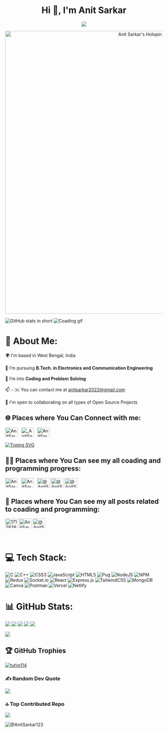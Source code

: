 <h1 align="center">Hi 👋, I'm Anit Sarkar</h1>
<p align="center">
    <img src="https://readme-typing-svg.herokuapp.com?color=32CD32&width=600&height=38&lines=A+passionate+programmer+from+Kolkata...;Problem+solver...;Exploring+the+world+of+tech...&center=true"></a>
</p>
<p align="center">
  <a href="https://holopin.io/@anitsarkar123">
    <img src="https://holopin.me/anitsarkar123" alt="Anit Sarkar's Holopin badges" width="900" />
  </a>
</p>

![GitHub stats in   short](https://github-stats-alpha.vercel.app/api?username=AnitSarkar123&cc=000&tc=fff&ic=fff&bc=000 "profile")
![Coading  gif](https://i.pinimg.com/originals/6e/a8/c6/6ea8c68dfa924bc2e6a9abe3e473087a.gif)

# 💫 About Me:

🌍 I'm based in West Bengal, India<br><br>
🌱 I’m pursuing **B.Tech. in Electronics and Communication Engineering**<br><br>👯 I’m into **Coding and Problem Solving**<br><br>📫 - ✉️ You can contact me at [anitsarkar2022@gmail.com](mailto:AnitSarkar@gmail.com)<br><br>🤝 I'm open to collaborating on all types of Open Source Projects

## 🌐 Places where You Can Connect with me:

<p align="left">
   <a href="https://www.linkedin.com/in/anit-sarkar-11906a283/" target="blank"><img src="https://raw.githubusercontent.com/rahuldkjain/github-profile-readme-generator/master/src/images/icons/Social/linked-in-alt.svg" alt="AnitSarkar" height="30" width="40" /></a>&ensp;
   <a href="https://www.instagram.com/anit.sarkar.31924/" target="blank"><img src="https://raw.githubusercontent.com/rahuldkjain/github-profile-readme-generator/master/src/images/icons/Social/instagram.svg" alt="_AnitSarkar_" height="30" width="40" /></a>&ensp;
   <a href="https://www.facebook.com/profile.php?id=61550071628763" target="blank"><img src="https://raw.githubusercontent.com/rahuldkjain/github-profile-readme-generator/master/src/images/icons/Social/facebook.svg" alt="AnitSarkar" height="30" width="40" /></a>&ensp;
   </p>
<a href="#"><img src="https://readme-typing-svg.herokuapp.com?font=Hack+Nerd+Font&duration=2000&pause=500&color=E6EDF3&random=false&width=435&lines=Feel+free+to+connect+with+me+%F0%9F%98%8A+" alt="Typing SVG" /></a>

## 🧑‍💻 Places where You Can see my all coading and programming progress:

<p align="left">
<a href="https://www.leetcode.com/anitsarkar2022" target="blank"><img src="https://raw.githubusercontent.com/rahuldkjain/github-profile-readme-generator/master/src/images/icons/Social/leet-code.svg" alt="AnitSarkar" height="30" width="40" /></a>&ensp;
<a href="https://auth.geeksforgeeks.org/user/anitsarkar04" target="blank"><img src="https://raw.githubusercontent.com/rahuldkjain/github-profile-readme-generator/master/src/images/icons/Social/geeks-for-geeks.svg" alt="AnitSarkar" height="30" width="40" /></a>&ensp;
<a href="https://github.com/AnitSarkar123" target="blank"><img src="https://onmsft.com/wp-content/uploads/2020/04/githubappicon.jpg" alt="@AnitSarkar" height="30" width="40" /></a>
<a href="https://codeforces.com/profile/AnitSarkar2023?csrf_token=4049429422374f939bc4ed5d6d42ebe5" target="blank"><img src="https://th.bing.com/th/id/OIP.Yl33AIWwptcJrkEFJLaQKAHaHa?rs=1&pid=ImgDetMain" alt="@AnitSarkar" height="30" width="40" /></a>
<a href="https://www.codechef.com/users/sarkar_anit" target="blank"><img src="https://th.bing.com/th/id/OIP.1W0-bbmt4iiEpp_pPrS0VQAAAA?rs=1&pid=ImgDetMain" alt="@AnitSarkar" height="30" width="40" /></a>
</p>

## 📰 Places where You Can see my all posts related to coading and programming:

<p align="left">
<a href="v" target="blank"><img src="https://raw.githubusercontent.com/rahuldkjain/github-profile-readme-generator/master/src/images/icons/Social/stack-overflow.svg" alt="17178385" height="30" width="40" /></a>
   <a href="https://dev.to/anitsarkar123" target="blank"><img src="https://raw.githubusercontent.com/rahuldkjain/github-profile-readme-generator/master/src/images/icons/Social/devto.svg" alt="AnitSarkar" height="30" width="40" /></a>
   <a href="https://medium.com/@anit.sarkar.23" target="blank"><img src="https://raw.githubusercontent.com/rahuldkjain/github-profile-readme-generator/master/src/images/icons/Social/medium.svg" alt="@AnitSarkar" height="30" width="40" /></a>
   </p>

<br />

# 💻 Tech Stack:

![C](https://img.shields.io/badge/c-%2300599C.svg?style=for-the-badge&logo=c&logoColor=white)
![C++](https://img.shields.io/badge/c++-%2300599C.svg?style=for-the-badge&logo=c%2B%2B&logoColor=white)
![CSS3](https://img.shields.io/badge/css3-%231572B6.svg?style=for-the-badge&logo=css3&logoColor=white)
![JavaScript](https://img.shields.io/badge/javascript-%23323330.svg?style=for-the-badge&logo=javascript&logoColor=%23F7DF1E)
![HTML5](https://img.shields.io/badge/html5-%23E34F26.svg?style=for-the-badge&logo=html5&logoColor=white)
![Pug](https://img.shields.io/badge/Pug-FFF?style=for-the-badge&logo=pug&logoColor=A86454)
![NodeJS](https://img.shields.io/badge/node.js-6DA55F?style=for-the-badge&logo=node.js&logoColor=white)
![NPM](https://img.shields.io/badge/NPM-%23000000.svg?style=for-the-badge&logo=npm&logoColor=white)
![Redux ](https://img.shields.io/badge/redux-%23593d88.svg?style=for-the-badge&logo=redux&logoColor=white)
![Socket.io](https://img.shields.io/badge/Socket.io-black?style=for-the-badge&logo=socket.io&badgeColor=010101)
![React](https://img.shields.io/badge/react-%2320232a.svg?style=for-the-badge&logo=react&logoColor=%2361DAFB) ![Express.js](https://img.shields.io/badge/express.js-%23404d59.svg?style=for-the-badge&logo=express&logoColor=%2361DAFB) ![TailwindCSS](https://img.shields.io/badge/tailwindcss-%2338B2AC.svg?style=for-the-badge&logo=tailwind-css&logoColor=white) ![MongoDB](https://img.shields.io/badge/MongoDB-%234ea94b.svg?style=for-the-badge&logo=mongodb&logoColor=white)
![Canva](https://img.shields.io/badge/Canva-%2300C4CC.svg?style=for-the-badge&logo=Canva&logoColor=white)
![Postman](https://img.shields.io/badge/Postman-FF6C37?style=for-the-badge&logo=postman&logoColor=white)
![Vercel](https://img.shields.io/badge/vercel-%23000000.svg?style=for-the-badge&logo=vercel&logoColor=white)
![Netlify](https://img.shields.io/badge/netlify-%23000000.svg?style=for-the-badge&logo=netlify&logoColor=#00C7B7)

# 📊 GitHub Stats:

![](http://github-profile-summary-cards.vercel.app/api/cards/profile-details?username=AnitSarkar123&theme=dark)
![](https://github-readme-stats.vercel.app/api?username=AnitSarkar123&theme=dark)
![](http://github-profile-summary-cards.vercel.app/api/cards/repos-per-language?username=AnitSarkar123&theme=dark)
![](http://github-profile-summary-cards.vercel.app/api/cards/most-commit-language?username=AnitSarkar123&theme=dark)
![](http://github-profile-summary-cards.vercel.app/api/cards/productive-time?username=AnitSarkar123&theme=dark)

![](https://github-readme-streak-stats.herokuapp.com/?user=AnitSarkar123&theme=dark)


## 🏆 GitHub Trophies

<p align="left"> <a href="https://github.com/ryo-ma/github-profile-trophy"><img src="https://github-profile-trophy.vercel.app/?username=tuhin114" alt="tuhin114" /></a> </p>


### ✍️ Random Dev Quote

![](https://quotes-github-readme.vercel.app/api?type=horizontal&theme=radical)

### 🔝 Top Contributed Repo

![](https://github-contributor-stats.vercel.app/api?username=AnitSarkar123&limit=5&theme=dark&combine_all_yearly_contributions=true)

<!-- Proudly created with GPRM ( https://gprm.itsvg.in ) -->

<p align="left"> <img src="https://komarev.com/ghpvc/?username=AnitSarkar123&label=Profile%20views&color=00ff6e&style=flat" alt="@AnitSarkar123" /> </p>
